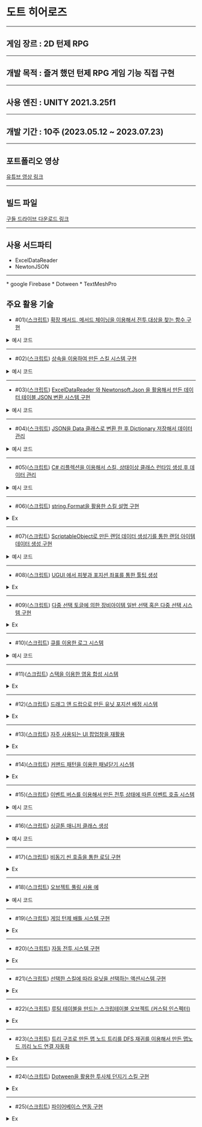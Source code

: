 도트 히어로즈
===

<hr/>

게임 장르 : 2D 턴제 RPG
---
<hr/>

개발 목적 : 즐겨 했던 턴제 RPG 게임 기능 직접 구현
---
<hr/>

사용 엔진 : UNITY 2021.3.25f1
---

<hr/>

개발 기간 : 10주 (2023.05.12 ~ 2023.07.23)
---

<hr/>

포트폴리오 영상
---
[유튜브 영상 링크](https://www.youtube.com/watch?v=ZACqozWcwWE&ab_channel=%EB%85%B8%EC%96%B4%EC%9D%B4)

<hr/>

빌드 파일
---
[구들 드라이브 다운로드 링크](https://drive.google.com/file/d/1AINMf5aS2t6UDCPbDsIh2ihyqnkEpRmg/view?usp=sharing)

<hr/>

사용 서드파티
---
* ExcelDataReader
* NewtonJSON

<hr/>
* google Firebase
* Dotween
* TextMeshPro

주요 활용 기술
---
* #01)([스크립트](https://github.com/dkckacka1/DotHeros-2DPortfolio-/blob/main/Portfolio_2D/Assets/02.%20Script/Battle/Unit/SkillSystem/BattleTargetSetExtensions.cs)) [확장 메서드, 메서드 체이닝을 이용해서 전투 대상을 찾는 함수 구현](https://copractice.tistory.com/47)

<details>
<summary>예시 코드</summary>
  
```csharp
public override IEnumerable<BattleUnit> SetTarget(BattleUnit actionUnit, List<GridPosition> targetUnits)
{
    // 적군에서 가장 체력 낮은 적을 타겟으로 잡음
    return targetUnits.GetEnemyTarget(actionUnit, this).OrderLowHealth().GetTargetNum(this).SelectBattleUnit();
}
```

</details>

---
* #02)([스크립트](https://github.com/dkckacka1/DotHeros-2DPortfolio-/blob/main/Portfolio_2D/Assets/02.%20Script/Battle/Unit/SkillSystem/Skill.cs)) [상속을 이용하여 만든 스킬 시스템 구현](https://copractice.tistory.com/60)

<details>
<summary>예시 코드</summary>
  
```csharp
public abstract class Skill
{
    protected SkillData skillData;                                  // 스킬 데이터

    public SkillData GetData => skillData;                          // 스킬 데이터를 리턴한다.
    public Sprite skillSprite;                                      // 스킬의 이미지를 표기할 스프라이트
    public List<Condition> conditionList = new List<Condition>() { null, null, null };  // 스킬이 가지고있는 상태이상

    public Skill(SkillData skillData)
    {
        // 데이터를 참조한다.
        this.skillData = skillData;
        // 스프라이트 이미지를 가져온다.
        this.skillSprite = GameManager.Instance.GetSprite(skillData.skillIconSpriteName);


        if (skillData.conditinID_1 != -1)
            // 스킬 데이터에서 상태이상이 존재하면
        {
            if (GameManager.Instance.TryGetCondition(skillData.conditinID_1, out Condition condition_1))
                // 상태이상을 가져와 리스트에 넣어준다.
            {
                conditionList[0] = condition_1;
            }
            else
                // 상태이상이 존재 하지 않으면
            {
                // null 값 넣기
                conditionList[0] = null;
            }
        }
        else
        // 스킬 데이터에서 상태이상이 존재하지 않으면
        {
            // null 값 넣기
            conditionList[0] = null;
        }

        if (skillData.conditinID_2 != -1)
        {
            if (GameManager.Instance.TryGetCondition(skillData.conditinID_2, out Condition condition_2))
            {
                conditionList[1] = condition_2;
            }
            else
            {
                conditionList[1] = null;
            }
        }
        else
        {
            conditionList[1] = null;
        }

        if (skillData.conditinID_3 != -1)
        {
            if (GameManager.Instance.TryGetCondition(skillData.conditinID_3, out Condition condition_3))
            {
                conditionList[2] = condition_3;
            }
            else
            {
                conditionList[2] = null;
            }
        }
        else
        {
            conditionList[2] = null;
        }
    }

    // ORDER : #06) string.Format을 활용한 스킬 설명 구현
    // 스킬 설명을 보여준다.
    public virtual string GetDesc(int skillLevel)
    {
        string desc = string.Empty;
        object[] values = GetLevelValue(); // 스킬 레벨에 의해 변경될 수치들

        if (values.Length == 0)
            // 변경될 수치가 없다면
        {
            // 스킬 설명을 그대로 리턴
            desc = GetData.skillDesc;
        }
        else
            // 변경될 수치가 있다면
        {
            float[] SetSkillLevelValues = values.Select(value => (float)value * skillLevel).ToArray();
            // 스킬 설명을 string.format 방식으로 가져온다.
            // Cast<object>().ToArray()를 하지않으면 컴파일러가 SetSkillLevelValues을 배열이 아닌 하나의 오브젝트로 판단하여
            // public static String Format(String format, object arg0); 함수를 호출해버린다.
            // Cast<object>().ToArray()를 사용해야
            // public static String Format(String format, params object[] args); 함수를 호출한다.
            desc = string.Format(GetData.skillDesc, SetSkillLevelValues.Cast<object>().ToArray());
        }

        return desc;
    }

    // 스킬을 사용할때 호출되는 가상 함수
    public virtual void Action(object sender, SkillActionEventArgs e)
    {
        // 스킬을 사용하면 로그에 등록된다.
        BattleManager.UIManager.AddLog(GetLogString(e));
    }

    // 로그에 등록될 로그 정보를 만드는 순수 가상 함수
    protected abstract string GetLogString(SkillActionEventArgs e);

    // 스킬 데이터에서 수치를 가져온다.
    private object[] GetLevelValue()
    {
        List<object> levelValues = new List<object>();
        if (GetData.skillLevelValue_1 != 0)
        {
            levelValues.Add(GetData.skillLevelValue_1);
        }

        if (GetData.skillLevelValue_2 != 0)
        {
            levelValues.Add(GetData.skillLevelValue_2);
        }

        if (GetData.skillLevelValue_3 != 0)
        {
            levelValues.Add(GetData.skillLevelValue_3);
        }

        return levelValues.ToArray();
    }
} 
```

</details>

---
* #03)([스크립트](https://github.com/dkckacka1/DotHeros-2DPortfolio-/blob/main/Portfolio_2D/Assets/02.%20Script/Core/Editor/TableToJson.cs)) [ExcelDataReader 와 Newtonsoft.Json 을 활용해서 만든 데이터 테이블 JSON 변환 시스템 구현](https://copractice.tistory.com/61)

<details>
<summary>예시 코드</summary>
  
```csharp
 // 엑셀에서 읽은 정보를 토대로 JSON파일을 생성합니다.
  private static bool WriteJson(DataTableReader reader, int rowCount, string excelPath)
  {
      using (var writer = new JsonTextWriter(File.CreateText(Application.dataPath + Constant.ResorucesDataPath + excelPath + ".json")))
          // JSON 쓰기를 실행합니다.
      {
          // JSON 파일의 속성 이름을 가져옵니다.
          List<string> propertyList = new List<string>();
  
          // 첫번째 행을 읽어옵니다.
          reader.Read();
          for (int i = 0; i < rowCount; i++)
          {
              try
              {
                  // 첫번째 행은 변수의 이름이므로 속성리스트에 넣어줍니다.
                  propertyList.Add(reader.GetString(i));
              }
              catch (InvalidCastException)
              {
                  Debug.LogError("Invalid data type.");
                  return false;
              }
          }
  
          // JSON파일을 만들때 읽기 쉽게 만듭니다.
          writer.Formatting = Formatting.Indented;
          // JSON을 배열값으로 만듭니다.
          writer.WriteStartArray();
          do
          {
              while (reader.Read())
                  // 행을 읽습니다.
              {
                  writer.WriteStartObject();
                  // JSON의 요소를 만듭니다.
                  for (int i = 0; i < propertyList.Count; i++)
                  {
                      writer.WritePropertyName(propertyList[i]);
                      // 각 행열에 맞는 속성값을 가져옵니다.
                      if (int.TryParse(reader.GetValue(i).ToString(), out int intValue))
                          // 가져온 값이 int형인지 확인
                      {
                          // 값을 int형으로 넣어줍니다.
                          writer.WriteValue(intValue);
                      }
                      else if (bool.TryParse(reader.GetValue(i).ToString(), out bool boolValue))
                          // 가져온 값이 bool형인지 확인
                      {
                          // 값을 bool 형으로 넣어줍니다.
                          writer.WriteValue(boolValue);
                      }
                      else if (float.TryParse(reader.GetValue(i).ToString(), out float floatValue))
                          // 가져온 값이 float 형인지 확인
                      {
                          // 값을 float형으로 넣어줍니다.
                          writer.WriteValue(floatValue);
                      }
                      else
                      {
                          // 어떠한 것도 아니라면 문자열형태로 넣어줍니다.
                          writer.WriteValue(reader.GetString(i));
                      }
                  }
  
                  //배열에 요소를 채워 넣습니다.
                  writer.WriteEndObject();
              }
          }
          // 다음행이 존재하지 않을 때 까지 반복합니다
          while (reader.NextResult());
          // JSON 배열 작성을 종료합니다.
          writer.WriteEndArray();
          return true;
      }
  }
```

</details>

---
* #04)([스크립트](https://github.com/dkckacka1/DotHeros-2DPortfolio-/blob/b66275919473052e85dca84890841800e42a5f15/Portfolio_2D/Assets/02.%20Script/Core/GameManager/ResourcesLoader.cs#L63C1-L63C1)) [JSON을 Data 클래스로 변환 한 후 Dictionary 저장해서 데이터 관리](https://copractice.tistory.com/62)

<details>
<summary>예시 코드</summary>
  
```csharp
  // 데이터 타입을 로드합니다
  private static void LoadData<T>(Dictionary<int, Data> dataDic, string jsonPath) where T : Data
  {
      // JSON 파일을 로드 하기위해 TextAsset 타입으로 로드합니다.
      var json = Resources.Load<TextAsset>(jsonPath);
      // 가져온 TextAsset를 가져와서 Data타입으로 역직렬화 합니다.
      var datas = JsonConvert.DeserializeObject<T[]>(json.text);

      // 역직렬화한 Data타입을 Dic에 넣어줍니다.
      foreach (var data in datas)
      {
          dataDic.Add(data.ID, data);
      }
  }
```

</details>

---
* #05)([스크립트](https://github.com/dkckacka1/DotHeros-2DPortfolio-/blob/b66275919473052e85dca84890841800e42a5f15/Portfolio_2D/Assets/02.%20Script/Core/GameManager/GameManager.cs#L385)) [C# 리플렉션을 이용해서 스킬, 상태이상 클래스 런타임 생성 후 데이터 관리](https://copractice.tistory.com/63)

<details>
<summary>예시 코드</summary>
  
```csharp
// 스킬 데이터로 스킬 클래스 생성
  private void LoadSkill()
  {
      foreach (var data in GetDatas<SkillData>())
      {
          SkillData skillData = (data as SkillData);
          // 데이터의 스킬 클래스 이름으로 스킬 클래스 타입 가져오기
          var type = Type.GetType("Portfolio.skill." + (data as SkillData).skillClassName);
          // 만들 클래스
          object obj = null;
          switch (skillData.skillType)
          {
              case eSkillType.ActiveSkill:
                  {
                      // 만든 타입으로 클래스를 런타임 생성한 후 스킬 Dic 에 넣어준다.
                      obj = Activator.CreateInstance(type, skillData as ActiveSkillData);
                      skillDictionary.Add(data.ID, obj as ActiveSkill);
                  }
                  break;
              case eSkillType.PassiveSkill:
                  {
                      // 만든 타입으로 클래스를 런타임 생성한 후 스킬 Dic 에 넣어준다.
                      obj = Activator.CreateInstance(type, skillData as PassiveSkillData);
                      skillDictionary.Add(data.ID, obj as PassiveSkill);
                  }
                  break;
              default:
                  Debug.LogWarning("unknownType");
                  break;
          }
      }
  }
```

</details>

---
* #06)([스크립트](https://github.com/dkckacka1/DotHeros-2DPortfolio-/blob/b66275919473052e85dca84890841800e42a5f15/Portfolio_2D/Assets/02.%20Script/Battle/Unit/SkillSystem/Skill.cs#L87)) [string.Format을 활용한 스킬 설명 구현](https://copractice.tistory.com/64)

<details>
<summary>Ex</summary>
  
![#6](https://github.com/dkckacka1/DotHeros-2DPortfolio-/assets/125544460/1dd11497-3c97-4ac4-be72-2e4e5faa055b)


</details>

---
* #07)([스크립트](https://github.com/dkckacka1/DotHeros-2DPortfolio-/blob/main/Portfolio_2D/Assets/02.%20Script/Core/GameManager/ItemGenerator.cs)) [ScriptableObject로 만든 랜덤 데이터 생성기를 통한 랜덤 아이템 데이터 생성 구현](https://copractice.tistory.com/65)

<details>
<summary>예시 코드</summary>
  
```csharp
public class ItemGenerator : MonoBehaviour
{
    [SerializeField] EquipmentCreateData normalCreateData;      // 평범 등급 아이템 랜덤 데이타 생성기
    [SerializeField] EquipmentCreateData rareCreateData;        // 희귀 등급 아이템 랜덤 데이타 생성기
    [SerializeField] EquipmentCreateData uniqueCreateData;      // 고유 등급 아이템 랜덤 데이타 생성기
    [SerializeField] EquipmentCreateData legendaryCreateData;   // 전설 등급 아이템 랜덤 데이타 생성기

    // 장비 데이타를 생성하는 클래스 new() 제한자를 넣어야 클래스를 생성할 수 있다.
    public T CreateEquipmentItemData<T>(eGradeType itemGrade) where T : EquipmentItemData, new()
    {
        // 새로운 클래스
        T newData = new T();
        EquipmentCreateData creator = null;

        newData.equipmentGrade = itemGrade;

        // 만들 려는 등급에 맞는 랜덤 데이터 생성기를 참조한다.
        switch (itemGrade)
        {
            case eGradeType.Normal:
                creator = this.normalCreateData;
                break;
            case eGradeType.Rare:
                creator = this.rareCreateData;
                break;
            case eGradeType.Unique:
                creator = this.uniqueCreateData;
                break;
            case eGradeType.Legendary:
                creator = this.legendaryCreateData;
                break;
            default:
                Debug.LogWarning("CreateItem Error #1");
                return null;
        }

        if (newData is WeaponData)
            // 만들려는 데이터가 무기데이터 라면
        {
            // 주 스텟은 공격력, 랜덤한 능력치 입력
            SetNewPropertyRound(ref (newData as WeaponData).attackPoint, creator.attackPoint.min, creator.attackPoint.max);
            newData.equipmentType = eEquipmentItemType.Weapon;
        }
        else if (newData is HelmetData)
            // 만들려는 데이터가 헬멧데이터 라면
        {
            // 주 스텟은 생명력, 랜덤한 능력치 입력
            SetNewPropertyRound(ref (newData as HelmetData).healthPoint, creator.healthPoint.min, creator.healthPoint.max);
            newData.equipmentType = eEquipmentItemType.Helmet;
        }
        else if (newData is ArmorData)
            // 만들려는 데이터가 갑옷데이터 라면
        {
            // 주 스텟은 방어력, 랜덤한 능력치 입력
            SetNewPropertyRound(ref (newData as ArmorData).defencePoint, creator.defencePoint.min, creator.defencePoint.max);
            newData.equipmentType = eEquipmentItemType.Armor;
        }
        else if (newData is ShoeData)
            // 만들려는 데이터가 신발데이터 라면
        {
            // 주 스텟은 속도, 랜덤한 능력치 입력
            SetNewPropertyRound(ref (newData as ShoeData).speed, creator.speed.min, creator.speed.max);
            newData.equipmentType = eEquipmentItemType.Shoe;
        }
        else if (newData is AmuletData)
            // 만들려는 데이터가 목걸이데이터 라면
        {
            // 주 스텟은 치명타 확률, 데미지, 랜덤한 능력치 입력
            SetNewProperty(ref (newData as AmuletData).criticalPercent, creator.criticalPercent.min, creator.criticalPercent.max);
            SetNewProperty(ref (newData as AmuletData).criticalDamage, creator.criticalDamage.min, creator.criticalDamage.max);
            newData.equipmentType = eEquipmentItemType.Amulet;
        }
        else if (newData is RingData)
            // 만들려는 데이터가 반지이데이터 라면
        {
            // 주 스텟은 효과 적중, 저항력, 랜덤한 능력치 입력
            SetNewProperty(ref (newData as RingData).effectHit, creator.effectHit.min, creator.effectHit.max);
            SetNewProperty(ref (newData as RingData).effectResistance, creator.effectRes.min, creator.effectRes.max);
            newData.equipmentType = eEquipmentItemType.Ring;
        }
        else
        {
            Debug.LogWarning("CreateItem Error #2");
            return null;
        }

        //랜덤한 세트 입력
        newData.setType = (eSetType)Random.Range(0, (int)eSetType.Count);
        return newData;
    }

    // 아이템 강화
    public void ReinforceEquipment(EquipmentItemData data)
    {
        // 강화 수치 증가
        data.reinforceCount++;

        // 각 아이템에 맞는 능력치 증가
        if (data is WeaponData)
        {
            (data as WeaponData).attackPoint = Mathf.Floor((data as WeaponData).attackPoint * 1.2f);
        }
        else if (data is ArmorData)
        {
            (data as ArmorData).defencePoint = Mathf.Floor((data as ArmorData).defencePoint * 1.2f);
        }
        else if (data is HelmetData)
        {
            (data as HelmetData).healthPoint = Mathf.Floor((data as HelmetData).healthPoint * 1.2f);

        }
        else if (data is ShoeData)
        {
            (data as ShoeData).speed = Mathf.Floor((data as ShoeData).speed * 1.1f);
        }
        else if (data is AmuletData)
        {
            (data as AmuletData).criticalPercent = (data as AmuletData).criticalPercent + 0.01f;
            (data as AmuletData).criticalDamage = (data as AmuletData).criticalDamage + 0.01f;

        }
        else if (data is RingData)
        {
            (data as RingData).effectHit = (data as RingData).effectHit + 0.01f;
            (data as RingData).effectResistance = (data as RingData).effectResistance + 0.01f;
        }

        // 강화 수치가 3늘어날때마다 옵션 스탯을 하나씩 부여한다.
        if (data.reinforceCount == 3)
        {
            AddOption(ref data.optionStat_1_Type, ref data.optionStat_1_value, GetEquipmentOptionStat(data), data.equipmentGrade);
        }
        else if (data.reinforceCount == 6)
        {
            AddOption(ref data.optionStat_2_Type, ref data.optionStat_2_value, GetEquipmentOptionStat(data), data.equipmentGrade);
        }
        else if (data.reinforceCount == 9)
        {
            AddOption(ref data.optionStat_3_Type, ref data.optionStat_3_value, GetEquipmentOptionStat(data), data.equipmentGrade);
        }
        else if (data.reinforceCount == 12)
        {
            AddOption(ref data.optionStat_4_Type, ref data.optionStat_4_value, GetEquipmentOptionStat(data), data.equipmentGrade);
        }
    }
```

</details>

---
* #08)([스크립트](https://github.com/dkckacka1/DotHeros-2DPortfolio-/blob/b66275919473052e85dca84890841800e42a5f15/Portfolio_2D/Assets/02.%20Script/Lobby/UI/InventoryPanel/InventoryPanel.cs#L66)) [UGUI 에서 피봇과 포지션 좌표를 통한 툴팁 생성](https://copractice.tistory.com/66)

<details>
<summary>Ex</summary>
  
![#8](https://github.com/dkckacka1/DotHeros-2DPortfolio-/assets/125544460/b39df7ac-075d-482b-99f5-038cbb2c6a7c)

</details>

---
* #09)([스크립트](https://github.com/dkckacka1/DotHeros-2DPortfolio-/blob/b66275919473052e85dca84890841800e42a5f15/Portfolio_2D/Assets/02.%20Script/Lobby/UI/InventoryPanel/EquipmentInventory.cs#L77)) [다중 선택 토글에 의한 장비아이템 일반 선택 혹은 다중 선택 시스템 구현](https://copractice.tistory.com/67)

<details>
<summary>Ex</summary>
  
![#9](https://github.com/dkckacka1/DotHeros-2DPortfolio-/assets/125544460/3028fbff-a6e4-409e-b511-b4b3d7553578)

</details>

---
* #10)([스크립트](https://github.com/dkckacka1/DotHeros-2DPortfolio-/blob/main/Portfolio_2D/Assets/02.%20Script/Battle/UI/BattleLogUI.cs)) [큐를 이용한 로그 시스템](https://copractice.tistory.com/68)

<details>
<summary>예시 코드</summary>
  
```csharp
public class BattleLogUI : MonoBehaviour
{
    [SerializeField] int logCount = 5;                          // 로그가 표시될 최대 갯수
    [SerializeField] TextMeshProUGUI logText;                   // 로그 텍스트

    private Queue<string> logQueue = new Queue<string>();       // 로그 큐

    private void Start()
    {
        // 로그를 초기화 한다.
        ResetLog();
    }

    // 로그를 업데이트 한다.
    private void UpdateLog()
    { 
        string logtxt = string.Empty;

        // 로그 큐를 순회하며 로그를 쌓는다.
        foreach (string log in logQueue)
        {
            logtxt += ("\n" + log);
        }

        // 로그 출력
        logText.text = logtxt;
    }

    // 로그를 더해준다.
    public void AddLog(string logText)
    {
        // 로그를 로그 큐에 넣는다.
        logQueue.Enqueue(logText);
        
        // 만약 로그큐가 최대 카운트를 넘어가면
        if (logQueue.Count > logCount)
        {
            // 가장 오래된 로그를 없애준다.
            logQueue.Dequeue();
        }

        // 로그를 업데이트 합니다.
        UpdateLog();
    }

    // 로그텍스트와 큐를 초기화한다.
    public void ResetLog()
    {
        logQueue.Clear();
        logText.text = "";
    }
}
```

</details>

---
* #11)([스크립트](https://github.com/dkckacka1/DotHeros-2DPortfolio-/blob/main/Portfolio_2D/Assets/02.%20Script/Lobby/UI/HeroPanel/CompositionPanel/UnitCompositionPanelUI.cs)) [스택을 이용한 영웅 합성 시스템](https://copractice.tistory.com/69)

<details>
<summary>Ex</summary>
  
![#11](https://github.com/dkckacka1/DotHeros-2DPortfolio-/assets/125544460/729f0a24-42f3-401c-96d6-1dc18f628ec7)

</details>

---
* #12)([스크립트](https://github.com/dkckacka1/DotHeros-2DPortfolio-/blob/main/Portfolio_2D/Assets/02.%20Script/WorldMap/UI/UnitSlotSelector_FormationPopup.cs)) [드래그 앤 드랍으로 만든 유닛 포지션 배정 시스템](https://copractice.tistory.com/70)

<details>
<summary>Ex</summary>
  
![#12](https://github.com/dkckacka1/DotHeros-2DPortfolio-/assets/125544460/224bd48d-5c42-4eb5-bc88-954dd662589c)

</details>

---
* #13)([스크립트](https://github.com/dkckacka1/DotHeros-2DPortfolio-/blob/b66275919473052e85dca84890841800e42a5f15/Portfolio_2D/Assets/02.%20Script/Core/GameManager/UIManager.cs#L81)) [자주 사용되는 UI 팝업창을 재활용](https://copractice.tistory.com/71)

<details>
<summary>Ex</summary>
  
![#13](https://github.com/dkckacka1/DotHeros-2DPortfolio-/assets/125544460/90c5387c-f1fa-45df-b579-bcbbdb51c8ac)

</details>

---
* #14)([스크립트](https://github.com/dkckacka1/DotHeros-2DPortfolio-/blob/b66275919473052e85dca84890841800e42a5f15/Portfolio_2D/Assets/02.%20Script/Lobby/Core/LobbyUIManager.cs#L99)) [커맨드 패턴을 이용한 패널닫기 시스템](https://copractice.tistory.com/72)

<details>
<summary>Ex</summary>
  
![#14](https://github.com/dkckacka1/DotHeros-2DPortfolio-/assets/125544460/166bedf4-37e4-4bfd-a6a5-6dca7cc76a7b)

</details>

---
* #15)([스크립트](https://github.com/dkckacka1/DotHeros-2DPortfolio-/blob/b66275919473052e85dca84890841800e42a5f15/Portfolio_2D/Assets/02.%20Script/Battle/Core/BattleManager.cs#L446)) [이벤트 버스를 이용해서 만든 전투 상태에 따른 이벤트 호출 시스템](https://copractice.tistory.com/73)

<details>
<summary>예시 코드</summary>
  
```csharp
// 전투 상태에 이벤트 구독
  public void PublishEvent(eBattleState state, UnityAction action)
  {
      if (StateEventHandlerDic.ContainsKey(state))
      // 이벤트 Dic에 해당 전투 상태 KEY가 있다면
      {
          //이벤트 구독
          StateEventHandlerDic[state].AddListener(action);
      }
      else
      {
          //KV 생성후 이벤트 구독
          StateEventHandlerDic.Add(state, new UnityEvent());
          StateEventHandlerDic[state].AddListener(action);
      }
  }

  // 이벤트 구독 해제
  public void UnPublishEvent(eBattleState state, UnityAction action)
  {
      if (StateEventHandlerDic.ContainsKey(state))
      {
          StateEventHandlerDic[state].RemoveListener(action);
      }
  }

  // 구독한 이벤트 모두 호출
  public void InvokeStateEvent(eBattleState state)
  {
      if (StateEventHandlerDic.ContainsKey(state))
      {
          StateEventHandlerDic[state]?.Invoke();
      }
  }
```

</details>

---
* #16)([스크립트](https://github.com/dkckacka1/DotHeros-2DPortfolio-/blob/b66275919473052e85dca84890841800e42a5f15/Portfolio_2D/Assets/02.%20Script/Battle/Core/BattleManager.cs#L67)) [싱글톤 매니저 클래스 생성](https://copractice.tistory.com/74)

<details>
<summary>예시 코드</summary>
  
```csharp
private void Awake()
{
    // 싱글톤 생성
    if (Instance != null)
    {
        Debug.LogError("BattleManager is already created");
        Destroy(this.gameObject);
        return;
    }

    Instance = this;

    uiManager = GetComponentInChildren<BattleUIManager>();
    battleFactory = GetComponentInChildren<BattleFactory>();
    turnBaseSystem = GetComponentInChildren<TurnBaseSystem>();
    actionSystem = GetComponentInChildren<ActionSystem>();
    manaSystem = GetComponentInChildren<ManaSystem>();
    objectPool = GetComponentInChildren<ObjectPool>();
}
```

</details>

---
* #17)([스크립트](https://github.com/dkckacka1/DotHeros-2DPortfolio-/blob/b66275919473052e85dca84890841800e42a5f15/Portfolio_2D/Assets/02.%20Script/Start/Core/StartManager.cs#L39)) [비동기 씬 호출을 통한 로딩 구현](https://copractice.tistory.com/75)

<details>
<summary>Ex</summary>
  
![#17](https://github.com/dkckacka1/DotHeros-2DPortfolio-/assets/125544460/9a905e9d-2552-496d-9095-95486a522306)


</details>

---
* #18)([스크립트](https://github.com/dkckacka1/DotHeros-2DPortfolio-/blob/main/Portfolio_2D/Assets/02.%20Script/Battle/Core/ObjectPool.cs)) [오브젝트 풀링 사용 예](https://copractice.tistory.com/76)

<details>
<summary>예시 코드</summary>
  
```csharp
private BattleTextUI CreateBattleText()
    // 전투 텍스트 생성
{
    var newBattleText = Instantiate(battleTextPrefab, battleTextParents.transform);
    ReleaseBattleText(newBattleText);
    return newBattleText;
}

public BattleTextUI SpawnBattleText(bool isActive = true)
    // 전투 텍스트 소환
{
    if (battleTextPool.Count == 0)
        // 만약 풀이 비어있다면 새로운 텍스트 생성
    {
        CreateBattleText();
    }

    var battleText = battleTextPool.Dequeue();
    battleText.gameObject.SetActive(isActive);

    return battleText;
}

public void ReleaseBattleText(BattleTextUI releaseBattleText)
    // 전투 텍스트 반환
{
    releaseBattleText.gameObject.SetActive(false);
    releaseBattleText.transform.position = Vector3.zero;
    releaseBattleText.transform.rotation = Quaternion.identity;
    // 풀에 넣어준다.
    battleTextPool.Enqueue(releaseBattleText);
}
```

</details>

---
* #19)([스크립트](https://github.com/dkckacka1/DotHeros-2DPortfolio-/blob/main/Portfolio_2D/Assets/02.%20Script/Battle/Core/TurnBaseSystem.cs)) [게임 턴제 배틀 시스템 구현](https://copractice.tistory.com/77)

<details>
<summary>Ex</summary>
  
![#19](https://github.com/dkckacka1/DotHeros-2DPortfolio-/assets/125544460/bfc3008d-2696-4982-bce4-b865e7ff82b6)


</details>

---
* #20)([스크립트](https://github.com/dkckacka1/DotHeros-2DPortfolio-/blob/main/Portfolio_2D/Assets/02.%20Script/Battle/Unit/AISystem/AISystem.cs)) [자동 전투 시스템 구현](https://copractice.tistory.com/78)

<details>
<summary>Ex</summary>
  
![#20](https://github.com/dkckacka1/DotHeros-2DPortfolio-/assets/125544460/4626c4a3-f49e-4b40-ac75-6789a2ca3068)


</details>

---
* #21)([스크립트](https://github.com/dkckacka1/DotHeros-2DPortfolio-/blob/main/Portfolio_2D/Assets/02.%20Script/Battle/Core/ActionSystem.cs)) [선택한 스킬에 따라 유닛을 선택하는 액션시스템 구현](https://copractice.tistory.com/79)

<details>
<summary>Ex</summary>
  
![#21](https://github.com/dkckacka1/DotHeros-2DPortfolio-/assets/125544460/ceba155a-1576-462d-9332-66c081b5df31)


</details>

---
* #22)([스크립트](https://github.com/dkckacka1/DotHeros-2DPortfolio-/blob/main/Portfolio_2D/Assets/02.%20Script/Core/Map/LootItemTable.cs)) [루팅 테이블을 만드는 스크립테이블 오브젝트 (커스텀 인스펙터)](https://copractice.tistory.com/80)

<details>
<summary>Ex</summary>
  
![#22](https://github.com/dkckacka1/DotHeros-2DPortfolio-/assets/125544460/5a5c8dd1-a873-45f0-b6c3-6581743de457)


</details>

---
* #23)([스크립트](https://github.com/dkckacka1/DotHeros-2DPortfolio-/blob/b66275919473052e85dca84890841800e42a5f15/Portfolio_2D/Assets/02.%20Script/WorldMap/Editor/MapNodeDraw.cs#L23)) [트리 구조로 만든 맵 노드 트리를 DFS 재귀를 이용해서 만든 맵노드 끼리 노드 연결 자동화](https://copractice.tistory.com/81)

<details>
<summary>Ex</summary>
  
![#23](https://github.com/dkckacka1/DotHeros-2DPortfolio-/assets/125544460/c8a91640-0a4a-4c55-b3f2-d8c6af7b8f4c)


</details>

---
* #24)([스크립트](https://github.com/dkckacka1/DotHeros-2DPortfolio-/blob/f98487a65e925662b1aa78bcfee3bd133d675ace/Portfolio_2D/Assets/02.%20Script/Battle/Unit/SkillSystem/SkillList/ActiveSkill/Skill_GWEN_BaseAttack.cs#L29)) [Dotween을 활용한 투사체 던지기 스킬 구현](https://copractice.tistory.com/85)

<details>
<summary>Ex</summary>
  
![#24](https://github.com/dkckacka1/DotHeros-2DPortfolio-/assets/125544460/2b56d2a5-cccc-44f9-81a2-5b59f14e581f)


</details>

---
* #25)([스크립트](https://github.com/dkckacka1/DotHeros-2DPortfolio-/blob/main/Portfolio_2D/Assets/02.%20Script/Core/GameManager/NetworkManager.cs)) [파이어베이스 연동 구현](https://copractice.tistory.com/86)

<details>
<summary>Ex</summary>
  
![#25](https://github.com/dkckacka1/DotHeros-2DPortfolio-/assets/125544460/34a7f0a6-9041-47e5-a17f-e8356e62c14b)


</details>

